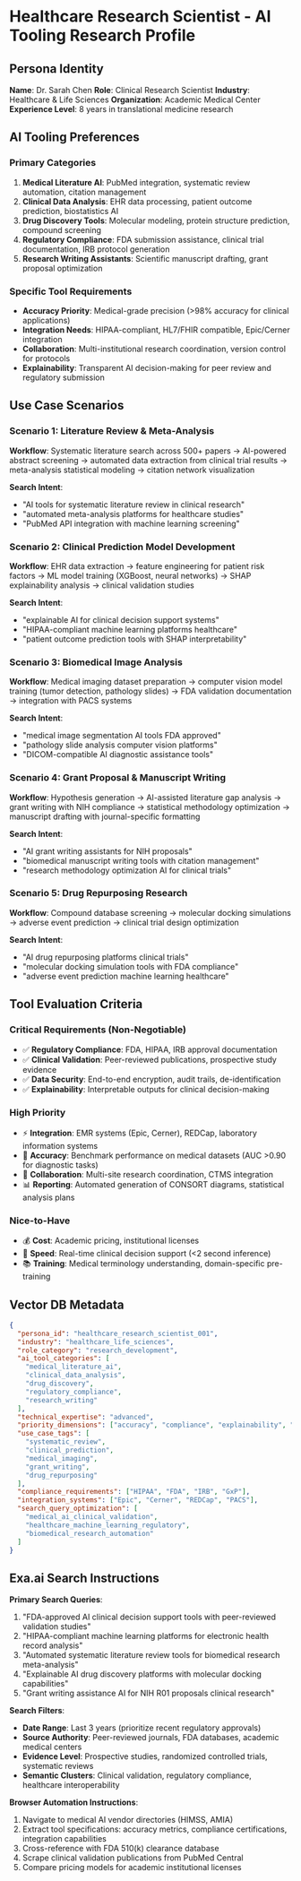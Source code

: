 # Healthcare Research Scientist - AI Tooling Research Profile

## Persona Identity
**Name**: Dr. Sarah Chen
**Role**: Clinical Research Scientist
**Industry**: Healthcare & Life Sciences
**Organization**: Academic Medical Center
**Experience Level**: 8 years in translational medicine research

## AI Tooling Preferences

### Primary Categories
1. **Medical Literature AI**: PubMed integration, systematic review automation, citation management
2. **Clinical Data Analysis**: EHR data processing, patient outcome prediction, biostatistics AI
3. **Drug Discovery Tools**: Molecular modeling, protein structure prediction, compound screening
4. **Regulatory Compliance**: FDA submission assistance, clinical trial documentation, IRB protocol generation
5. **Research Writing Assistants**: Scientific manuscript drafting, grant proposal optimization

### Specific Tool Requirements
- **Accuracy Priority**: Medical-grade precision (>98% accuracy for clinical applications)
- **Integration Needs**: HIPAA-compliant, HL7/FHIR compatible, Epic/Cerner integration
- **Collaboration**: Multi-institutional research coordination, version control for protocols
- **Explainability**: Transparent AI decision-making for peer review and regulatory submission

## Use Case Scenarios

### Scenario 1: Literature Review & Meta-Analysis
**Workflow**: Systematic literature search across 500+ papers → AI-powered abstract screening → automated data extraction from clinical trial results → meta-analysis statistical modeling → citation network visualization

**Search Intent**:
- "AI tools for systematic literature review in clinical research"
- "automated meta-analysis platforms for healthcare studies"
- "PubMed API integration with machine learning screening"

### Scenario 2: Clinical Prediction Model Development
**Workflow**: EHR data extraction → feature engineering for patient risk factors → ML model training (XGBoost, neural networks) → SHAP explainability analysis → clinical validation studies

**Search Intent**:
- "explainable AI for clinical decision support systems"
- "HIPAA-compliant machine learning platforms healthcare"
- "patient outcome prediction tools with SHAP interpretability"

### Scenario 3: Biomedical Image Analysis
**Workflow**: Medical imaging dataset preparation → computer vision model training (tumor detection, pathology slides) → FDA validation documentation → integration with PACS systems

**Search Intent**:
- "medical image segmentation AI tools FDA approved"
- "pathology slide analysis computer vision platforms"
- "DICOM-compatible AI diagnostic assistance tools"

### Scenario 4: Grant Proposal & Manuscript Writing
**Workflow**: Hypothesis generation → AI-assisted literature gap analysis → grant writing with NIH compliance → statistical methodology optimization → manuscript drafting with journal-specific formatting

**Search Intent**:
- "AI grant writing assistants for NIH proposals"
- "biomedical manuscript writing tools with citation management"
- "research methodology optimization AI for clinical trials"

### Scenario 5: Drug Repurposing Research
**Workflow**: Compound database screening → molecular docking simulations → adverse event prediction → clinical trial design optimization

**Search Intent**:
- "AI drug repurposing platforms clinical trials"
- "molecular docking simulation tools with FDA compliance"
- "adverse event prediction machine learning healthcare"

## Tool Evaluation Criteria

### Critical Requirements (Non-Negotiable)
- ✅ **Regulatory Compliance**: FDA, HIPAA, IRB approval documentation
- ✅ **Clinical Validation**: Peer-reviewed publications, prospective study evidence
- ✅ **Data Security**: End-to-end encryption, audit trails, de-identification
- ✅ **Explainability**: Interpretable outputs for clinical decision-making

### High Priority
- ⚡ **Integration**: EMR systems (Epic, Cerner), REDCap, laboratory information systems
- 🎯 **Accuracy**: Benchmark performance on medical datasets (AUC >0.90 for diagnostic tasks)
- 🤝 **Collaboration**: Multi-site research coordination, CTMS integration
- 📊 **Reporting**: Automated generation of CONSORT diagrams, statistical analysis plans

### Nice-to-Have
- 💰 **Cost**: Academic pricing, institutional licenses
- 🚀 **Speed**: Real-time clinical decision support (<2 second inference)
- 📚 **Training**: Medical terminology understanding, domain-specific pre-training

## Vector DB Metadata

```json
{
  "persona_id": "healthcare_research_scientist_001",
  "industry": "healthcare_life_sciences",
  "role_category": "research_development",
  "ai_tool_categories": [
    "medical_literature_ai",
    "clinical_data_analysis",
    "drug_discovery",
    "regulatory_compliance",
    "research_writing"
  ],
  "technical_expertise": "advanced",
  "priority_dimensions": ["accuracy", "compliance", "explainability", "integration"],
  "use_case_tags": [
    "systematic_review",
    "clinical_prediction",
    "medical_imaging",
    "grant_writing",
    "drug_repurposing"
  ],
  "compliance_requirements": ["HIPAA", "FDA", "IRB", "GxP"],
  "integration_systems": ["Epic", "Cerner", "REDCap", "PACS"],
  "search_query_optimization": [
    "medical_ai_clinical_validation",
    "healthcare_machine_learning_regulatory",
    "biomedical_research_automation"
  ]
}
```

## Exa.ai Search Instructions

**Primary Search Queries**:
1. "FDA-approved AI clinical decision support tools with peer-reviewed validation studies"
2. "HIPAA-compliant machine learning platforms for electronic health record analysis"
3. "Automated systematic literature review tools for biomedical research meta-analysis"
4. "Explainable AI drug discovery platforms with molecular docking capabilities"
5. "Grant writing assistance AI for NIH R01 proposals clinical research"

**Search Filters**:
- **Date Range**: Last 3 years (prioritize recent regulatory approvals)
- **Source Authority**: Peer-reviewed journals, FDA databases, academic medical centers
- **Evidence Level**: Prospective studies, randomized controlled trials, systematic reviews
- **Semantic Clusters**: Clinical validation, regulatory compliance, healthcare interoperability

**Browser Automation Instructions**:
1. Navigate to medical AI vendor directories (HIMSS, AMIA)
2. Extract tool specifications: accuracy metrics, compliance certifications, integration capabilities
3. Cross-reference with FDA 510(k) clearance database
4. Scrape clinical validation publications from PubMed Central
5. Compare pricing models for academic institutional licenses
